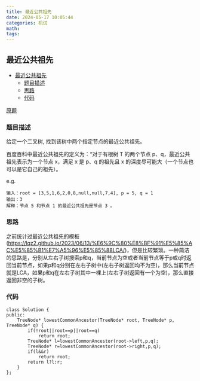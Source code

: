 ```yaml
---
title: 最近公共祖先
date: 2024-05-17 10:05:44
categories: 机试
math:
tags:
---
```

## 最近公共祖先
<!-- TOC -->

- [最近公共祖先](#最近公共祖先)
    - [题目描述](#题目描述)
    - [思路](#思路)
    - [代码](#代码)

<!-- /TOC -->
[原题](https://leetcode.cn/problems/lowest-common-ancestor-of-a-binary-tree/description/)
### 题目描述
给定一个二叉树, 找到该树中两个指定节点的最近公共祖先。

百度百科中最近公共祖先的定义为：“对于有根树 T 的两个节点 p、q，最近公共祖先表示为一个节点 x，满足 x 是 p、q 的祖先且 x 的深度尽可能大（一个节点也可以是它自己的祖先）。

e.g.
```
输入：root = [3,5,1,6,2,0,8,null,null,7,4], p = 5, q = 1
输出：3
解释：节点 5 和节点 1 的最近公共祖先是节点 3 。
```
### 思路
之前统计过最近公共祖先的模板(https://lqz2.github.io/2023/06/13/%E6%9C%80%E8%BF%91%E5%85%AC%E5%85%B1%E7%A5%96%E5%85%88LCA/)，但是比较繁琐。一种简洁的思路是，分别从左右子树搜索p和q，当前节点为空或者当前节点等于p或q时返回当前节点，如果p和q分别在左右子树中(左右子树返回均不为空)，那么当前节点就是LCA，如果p和q在左右子树其中一棵上(左右子树返回有一个为空)，那么直接返回非空的子树。
### 代码
```
class Solution {
public:
    TreeNode* lowestCommonAncestor(TreeNode* root, TreeNode* p, TreeNode* q) {
        if(!root||root==p||root==q)
            return root;
        TreeNode* l=lowestCommonAncestor(root->left,p,q);
        TreeNode* r=lowestCommonAncestor(root->right,p,q);
        if(l&&r)
            return root;
        return l?l:r;
    }
};
```